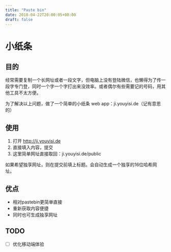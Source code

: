 ```yaml
---
title: "Paste bin"
date: 2018-04-22T20:00:05+08:00
draft: false
---
```


# 小纸条

## 目的

经常需要复制一个长网址或者一段文字，但电脑上没有登陆微信，也懒得为了传一段字专门登，同时一个字一个字打出来没效率。或者偶尔有些需要记的号码，用其他工具不太方便。

为了解决以上问题，做了一个简单的小纸条 web app：ji.youyisi.de（记有意思的）

## 使用

1. 打开 http://ji.youyisi.de
2. 直接填入内容，提交
3. 这里简单网址直接取回：ji.youyisi.de/public

如果希望独享网址，则在提交前填上标题。会自动生成一个独享的16位哈希网址。

## 优点

- 相对pastebin更简单直接
- 重新获取内容便捷
- 同时也可生成独享网址

## TODO
- [ ] 优化移动端体验
